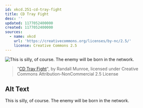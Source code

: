 ```yaml
---
id: xkcd.251-cd-tray-fight
title: CD Tray Fight
desc: ''
updated: 1177052400000
created: 1177052400000
sources:
  - name: xkcd
    url: 'https://creativecommons.org/licenses/by-nc/2.5/'
    license: Creative Commons 2.5
---
```

![This is silly, of course.  The enemy will be born in the network.](https://imgs.xkcd.com/comics/cd_tray_fight.png)
> "[CD Tray Fight](https://xkcd.com/251/)", by Randall Munroe, licensed under Creative Commons Attribution-NonCommercial 2.5 License

## Alt Text
This is silly, of course.  The enemy will be born in the network.
